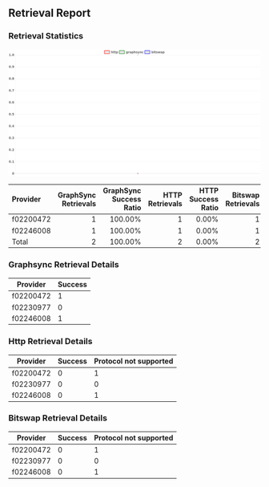 ## Retrieval Report
### Retrieval Statistics
<img src="https://raw.githubusercontent.com/data-preservation-programs/filplus-checker-assets/main/filecoin-project/filecoin-plus-large-datasets/issues/1418/1690335359636.png"/>

| Provider  | GraphSync Retrievals | GraphSync Success Ratio | HTTP Retrievals | HTTP Success Ratio | Bitswap Retrievals | Bitswap Success Ratio |
| :-------- | -------------------: | ----------------------: | --------------: | -----------------: | -----------------: | --------------------: |
| f02200472 |                    1 |                 100.00% |               1 |              0.00% |                  1 |                 0.00% |
| f02246008 |                    1 |                 100.00% |               1 |              0.00% |                  1 |                 0.00% |
| Total     |                    2 |                 100.00% |               2 |              0.00% |                  2 |                 0.00% |

### Graphsync Retrieval Details
| Provider  | Success |
| --------- | ------- |
| f02200472 | 1       |
| f02230977 | 0       |
| f02246008 | 1       |

### Http Retrieval Details
| Provider  | Success | Protocol not supported |
| --------- | ------- | ---------------------- |
| f02200472 | 0       | 1                      |
| f02230977 | 0       | 0                      |
| f02246008 | 0       | 1                      |

### Bitswap Retrieval Details
| Provider  | Success | Protocol not supported |
| --------- | ------- | ---------------------- |
| f02200472 | 0       | 1                      |
| f02230977 | 0       | 0                      |
| f02246008 | 0       | 1                      |
